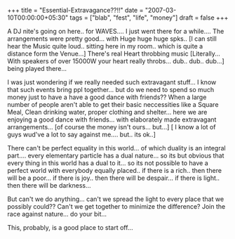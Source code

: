 +++
title = "Essential-Extravagance??!!"
date = "2007-03-10T00:00:00+05:30"
tags = ["blab", "fest", "life", "money"]
draft = false
+++

A DJ nite's going on here.. for WAVES.... I just went there for a
while....  The arrangements were pretty good... with Huge huge
huge spks.. [I can still hear the Music quite loud.. sitting here
in my room.. which is quite a distance form the Venue...] There's
real Heart throbbing music [Literally... With speakers of over
15000W your heart really throbs... dub.. dub.. dub...] being
played there...

I was just wondering if we really needed such extravagant
stuff... I know that such events bring ppl together... but do we
need to spend so much money just to have a have a good dance with
friends?? When a large number of people aren't able to get their
basic neccessities like a Square Meal, Clean drinking water,
proper clothing and shelter... here we are enjoying a good dance
with friends... with elaborately made extravagant
arrangements... [of course the money isn't ours... but...] [ I
know a lot of guys wud've a lot to say against me.... but.. its
ok..]

There can't be perfect equality in this world... of which duality
is an integral part.... every elementary particle has a dual
nature... so its but obvious that every thing in this world has a
dual to it... so its not possible to have a perfect world with
everybody equally placed.. if there is a rich.. then there will be
a poor... if there is joy.. then there will be despair... if there
is light.. then there will be darkness...

But can't we do anything... can't we spread the light to every
place that we possibly could?? Can't we get together to minimize
the difference? Join the race against nature... do your bit...

This, probably, is a good place to start off...
